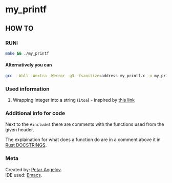 # my_printf

## HOW TO

### RUN:
```sh
make && ./my_printf
```

#### Alternatively you can

```sh
gcc  -Wall -Wextra -Werror -g3 -fsanitize=address my_printf.c -o my_printf && ./my_printf
```
### Used information
1. Wrapping integer into a string (`itoa`) - inspired by [this link](https://groups.google.com/g/comp.lang.c++.moderated/c/ihafayWmWU8?pli=1#00c4c8fcb24dd1cc)

### Additional info for code
Next to the `#include`s there are comments with the functions used from the given header.  

The explaination for what does a function do are in a comment above it in [Rust DOCSTRINGS](https://doc.rust-lang.org/rust-by-example/meta/doc.html).

### Meta
Created by: [Petar Angelov](https://www.github.com/Shannarra).  
IDE used: [Emacs](https://www.emacs.org).
